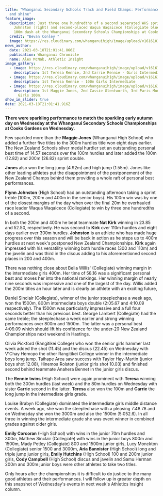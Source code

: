 ```yaml
---
title: "Whanganui Secondary Schools Track and Field Champs: Performances sparkle
  and shine"
feature_image:
  description: Just three one hundredths of a second separated WHS sprinter Flynn
    Johnston (right) and second-placed Waqua Waqaicece (Collegiate blue) in the
    100m dash at the Whanganui Secondary Schools Championships at Cooks Gardens.
  credit: "Bevan Conley "
  image: https://res.cloudinary.com/whanganuihigh/image/upload/v1616101350/News/Flynn_Johnston._chron_19.3.21_photo_bevan_conley.jpg
news_author:
  date: 2021-03-18T21:01:41.866Z
  publication: Whanganui Chronicle
  name: Alex McNab, Athletic Insight
image_gallery:
  - image: https://res.cloudinary.com/whanganuihigh/image/upload/v1616111155/News/Y._Teresa_Rennie_1st_Carie_Rennie_2nd_Int_80m_hurdles.jpg
    description: 1st Teresa Rennie, 2nd Carrie Rennie - Girls Intermediatet 80m hurdles.
  - image: https://res.cloudinary.com/whanganuihigh/image/upload/v1616111310/News/y._Teresa_Rennie_1st_Int_girls_100m.jpg
    description: 1st Teresa Rennie - 100m Girls Intermediate
  - image: https://res.cloudinary.com/whanganuihigh/image/upload/v1616111364/News/y.100m_snr_girls_final._1_Maggie_2_Cassie_3_Paris.jpg
    description: 1st Maggie Jones, 2nd Cassie Glentworth, 3rd Paris Munro - Senior
      Girls 100m.
show_in_slider: true
date: 2021-03-18T21:01:41.916Z
---
```

**There were sparkling performance to match the sparkling early autumn day on Wednesday at the Whanganui Secondary Schools Championships at Cooks Gardens on Wednesday.**

Few sparkled more than the **Maggie Jones** (Whanganui High School) who added a further five titles to the 300m hurdles title won eight days earlier. The New Zealand Schools silver medal hurdler set an outstanding personal best time of 14.57 seconds over the 100m hurdles and later added the 100m (12.82) and 200m (26.82) sprint double.

**Jones** also won the long jump (4.92m) and high jump (1.55m). Jones like other leading athletes put the disappointment of the postponement of the New Zealand Champs behind them providing a whole raft of personal best performances.

**Flynn Johnston** (High School) had an outstanding afternoon taking a sprint treble (100m, 200m and 400m in the senior boys). His 100m win was by one of the closest margins of the day when over the final 20m he overhauled race leader Waqua Waqaicece (Collegiate) to win by three one hundredths of a second.

In both the 200m and 400m he beat teammate **Nat Kirk** winning in 23.85 and 52.50, respectively. He was second to **Kirk** over 110m hurdles and eight days earlier over 300m hurdles. **Johnston** is an athlete who has made huge progress over this season and will be back in action as he steps up to 400m hurdles at next week's postponed New Zealand Championships. **Kirk** again impressed with his versatility winning both hurdle races (300 and 110m) and the javelin and was third in the discus adding to his aforementioned second places in 200 and 400m.

There was nothing close about Bella Willis' (Collegiate) winning margin in the intermediate girls 400m. Her time of 58.16 was a significant personal best and moves her into the national rankings. Her winning margin of nearly nine seconds was impressive and one of the largest of the day. Willis added the 200m titles an hour later and is clearly an athlete with an exciting future,

Daniel Sinclair (Collegiate), winner of the junior steeplechase a week ago, won the 1500m, 800m intermediate boys double (2:05.67 and 4:10.09 respectively). The 1500m was particularly impressive and a full four seconds better than his previous best. George Lambert (Collegiate) had the same treble; the steeplechase a week earlier and strong winning performances over 800m and 1500m. The latter was a personal best 4:09.09 which should lift his confidence for the under-20 New Zealand Championships next weekend in Hastings.

Olivia Pickford (Rangitikei College) who won the senior girls hammer last week added the shot (11.45) and the discus (22.45) on Wednesday with V'Chay Hemopo the other Rangitikei College winner in the intermediate boys long jump. Taihape Area saw success with Taylor Hay-Martin (junior boys shot 12.08), Hinemoa Rolston (junior girls shot 10.03) and finished second behind teammate Anahera Bennet in the junior girls discus.

The **Rennie twins** (High School) were again prominent with **Teresa** winning both the 300m hurdles (last week) and the 80m hurdles on Wednesday with sister **Carrie** second in the latter. **Teresa** also won the 100m and **Carrie** the long jump in the intermediate girls grade.

Louise Brabyn (Collegiate) dominated the intermediate girls middle distance events. A week ago, she won the steeplechase with a pleasing 7:48.78 and on Wednesday she won the 3000m and also the 1500m (5:052.6). In all three in winning the intermediate grade she was event winner in combined grades against older girls.

**Emily Corcoran** (High School) with wins in the junior 70m hurdles and 300m, Mathew Sinclair (Collegiate) with wins in the junior boys 800m and 1500m, Mady Petley (Collegiate) 800 and 1500m junior girls, Lucy Monckton (Collegiate) senior 1500 and 3000m, **Aria Bannister** (High School) long and triple jump junior girls, **Emily Hutchins** (High School) 100 and 200m junior girls, **Cody Campbell** (High School) discus and javelin and Samu Herman 200m and 300m junior boys were other athletes to take two titles.

Only hours after the championships it is difficult to do justice to the many good athletes and their performances. I will follow up in greater depth on this snapshot of Wednesday's events in next week's Athletics Insight column.

